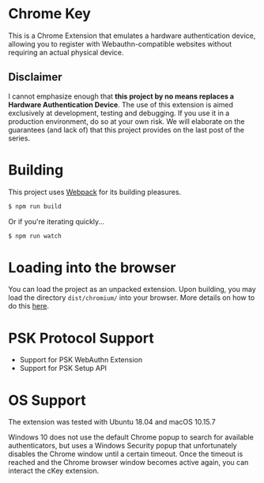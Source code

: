 # Chrome Key

This is a Chrome Extension that emulates a hardware authentication device, allowing you to register with Webauthn-compatible websites without requiring an actual physical device.

## Disclaimer

I cannot emphasize enough that **this project by no means replaces a Hardware Authentication Device**. The use of this extension is aimed exclusively at development, testing and debugging. If you use it in a production environment, do so at your own risk. We will elaborate on the guarantees (and lack of) that this project provides on the last post of the series.

# Building

This project uses [Webpack](https://webpack.js.org/) for its building pleasures.

```bash
$ npm run build
```

Or if you're iterating quickly...

```bash
$ npm run watch
```

# Loading into the browser

You can load the project as an unpacked extension. Upon building, you may load the directory `dist/chromium/` into your browser. More details on how to do this [here](https://developer.chrome.com/extensions/getstarted).

# PSK Protocol Support

- Support for PSK WebAuthn Extension
- Support for PSK Setup API

# OS Support

The extension was tested with Ubuntu 18.04 and macOS 10.15.7

Windows 10 does not use the default Chrome popup to search for available authenticators, but uses a Windows Security popup that unfortunately disables the Chrome window until a certain timeout. Once the timeout is reached and the Chrome browser window becomes active again, you can interact the cKey extension.
